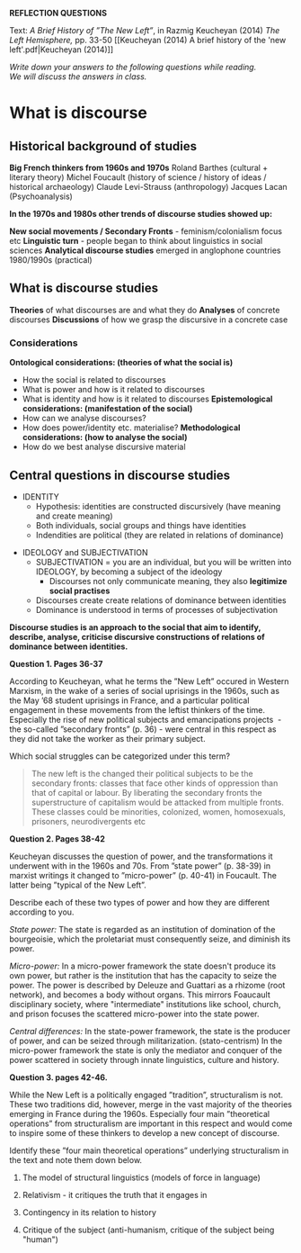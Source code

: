 **REFLECTION QUESTIONS**

Text: _A Brief History of ”The New Left”_, in Razmig Keucheyan (2014) _The Left Hemisphere,_ pp. 33-50
[[Keucheyan (2014) A brief history of the 'new left'.pdf|Keucheyan (2014)]]


_Write down your answers to the following questions while reading.  
We will discuss the answers in class._

# What is discourse
## Historical background of studies
**Big French thinkers from 1960s and 1970s**
Roland Barthes (cultural + literary theory)
Michel Foucault (history of science / history of ideas / historical archaeology)
Claude Levi-Strauss (anthropology)
Jacques Lacan (Psychoanalysis)


**In the 1970s and 1980s other trends of discourse studies showed up:**

**New social movements / Secondary Fronts** - feminism/colonialism focus etc
**Linguistic turn** - people began to think about linguistics in social sciences
**Analytical discourse studies** emerged in anglophone countries 1980/1990s (practical)


## What is discourse studies
**Theories** of what discourses are and what they do
**Analyses** of concrete discourses
**Discussions** of how we grasp the discursive in a concrete case

### Considerations 
**Ontological considerations: (theories of what the social is)**
- How the social is related to discourses
- What is power and how is it related to discourses
- What is identity and how is it related to discourses
**Epistemological considerations: (manifestation of the social)**
- How can we analyse discourses?
- How does power/identity etc. materialise?
**Methodological considerations: (how to analyse the social)**
- How do we best analyse discursive material

## Central questions in discourse studies
- IDENTITY
	- Hypothesis: identities are constructed discursively (have meaning and create meaning)
	- Both individuals, social groups and things have identities
	- Indendities are political (they are related in relations of dominance)
* IDEOLOGY and SUBJECTIVATION
	* SUBJECTIVATION = you are an individual, but you will be written into IDEOLOGY, by becoming a subject of the ideology
		* Discourses not only communicate meaning, they also **legitimize social practises**
	* Discourses create create relations of dominance between identities
	* Dominance is understood in terms of processes of subjectivation

**Discourse studies is an approach to the social that aim to identify, describe, analyse, criticise discursive constructions of relations of dominance between identities.**



**Question 1. Pages 36-37**

According to Keucheyan, what he terms the ”New Left” occured in Western Marxism, in the wake of a series of social uprisings in the 1960s, such as the May ’68 student uprisings in France, and a particular political engagement in these movements from the leftist thinkers of the time. Especially the rise of new political subjects and emancipations projects  - the so-called ”secondary fronts” (p. 36) - were central in this respect as they did not take the worker as their primary subject.  
  
Which social struggles can be categorized under this term?
>The new left is the changed their political subjects to be the secondary fronts: classes that face other kinds of oppression than that of capital or labour. By liberating the secondary fronts the superstructure of capitalism would be attacked from multiple fronts.  
>These classes could be minorities, colonized, women, homosexuals, prisoners, neurodivergents etc


**Question 2. Pages 38-42**

Keucheyan discusses the question of power, and the transformations it underwent with in the 1960s and 70s. From ”state power” (p. 38-39) in marxist writings it changed to ”micro-power” (p. 40-41) in Foucault. The latter being ”typical of the New Left”.  
  
Describe each of these two types of power and how they are different according to you.

_State power:_
The state is regarded as an institution of domination of the bourgeoisie, which the proletariat must consequently seize, and diminish its power. 


_Micro-power:_
In a micro-power framework the state doesn't produce its own power, but rather is the institution that has the capacity to seize the power. The power is described by Deleuze and Guattari as a rhizome (root network), and becomes a body without organs. This mirrors Foaucault disciplinary society, where "intermediate" institutions like school, church, and prison focuses the scattered micro-power into the state power.

_Central differences:_
In the state-power framework, the state is the producer of power, and can be seized through militarization. (stato-centrism)
In the micro-power framework the state is only the mediator and conquer of the power scattered in society through innate linguistics, culture and history.




**Question 3. pages 42-46.**

While the New Left is a politically engaged ”tradition”, structuralism is not. These two traditions did, however, merge in the vast majority of the theories emerging in France during the 1960s. Especially four main ”theoretical operations” from structuralism are important in this respect and would come to inspire some of these thinkers to develop a new concept of discourse.  
  
Identify these ”four main theoretical operations” underlying structuralism in the text and note them down below.

1. The model of structural linguistics (models of force in language)

2. Relativism - it critiques the truth that it engages in

3. Contingency in its relation to history 

4. Critique of the subject (anti-humanism, critique of the subject being "human")